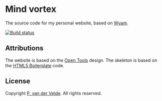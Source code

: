 # Mind vortex

The source code for my personal website, based on [Wyam](https://wyam.io/).

[![Build status](https://ci.appveyor.com/api/projects/status/i4dq2g9nq4hq4xvl?svg=true)](https://ci.appveyor.com/project/pvandervelde/mindvortex)


## Attributions

The website is based on the [Open Tools](http://www.freecsstemplates.org/previews/opentools/) design. The skeleton is based on the [HTML5 Boilerplate](http://html5boilerplate.com/) code.

## License

Copyright [P. van der Velde](http://pvandervelde.github.io). All rights reserved.
